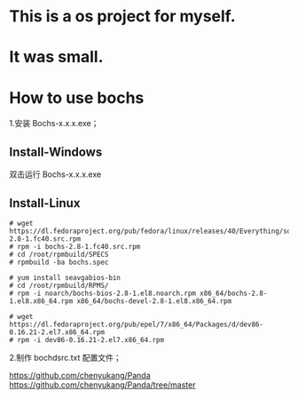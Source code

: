 # This is a os project for myself.
# It was small.

# How to use bochs
1.安装 Bochs-x.x.x.exe；
## Install-Windows
双击运行 Bochs-x.x.x.exe
## Install-Linux
```shell
# wget https://dl.fedoraproject.org/pub/fedora/linux/releases/40/Everything/source/tree/Packages/b/bochs-2.8-1.fc40.src.rpm
# rpm -i bochs-2.8-1.fc40.src.rpm
# cd /root/rpmbuild/SPECS
# rpmbuild -ba bochs.spec

# yum install seavgabios-bin
# cd /root/rpmbuild/RPMS/
# rpm -i noarch/bochs-bios-2.8-1.el8.noarch.rpm x86_64/bochs-2.8-1.el8.x86_64.rpm x86_64/bochs-devel-2.8-1.el8.x86_64.rpm

# wget https://dl.fedoraproject.org/pub/epel/7/x86_64/Packages/d/dev86-0.16.21-2.el7.x86_64.rpm
# rpm -i dev86-0.16.21-2.el7.x86_64.rpm
```

2.制作 bochdsrc.txt 配置文件；



https://github.com/chenyukang/Panda
https://github.com/chenyukang/Panda/tree/master